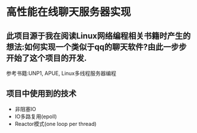 # 高性能在线聊天服务器实现
## 此项目源于我在阅读Linux网络编程相关书籍时产生的想法:如何实现一个类似于qq的聊天软件?由此一步步开始了这个项目的开发.
参考书籍:UNP1, APUE, Linux多线程服务器编程  
## 项目中使用到的技术
* 非阻塞IO
* IO多路复用(epoll)
* Reactor模式(one loop per thread)